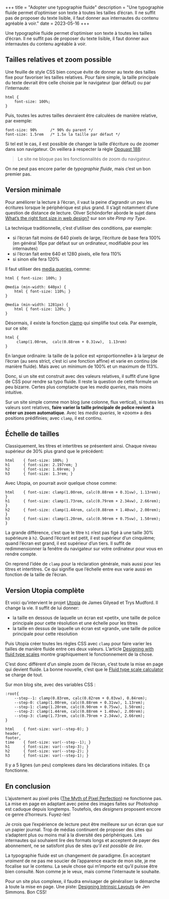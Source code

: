 +++
title = "Adopter une typographie fluide"
description = "Une typographie fluide permet d’optimiser son texte à toutes les tailles d’écran. Il ne suffit pas de proposer du texte lisible, il faut donner aux internautes du contenu agréable à voir."
date = 2023-05-16
+++

Une typographie fluide permet d’optimiser son texte à toutes les tailles d’écran. Il ne suffit pas de proposer du texte lisible, il faut donner aux internautes du contenu agréable à voir.

## Tailles relatives et zoom possible

Une feuille de style CSS bien conçue évite de donner au texte des tailles fixe pour favoriser les tailles relatives. Pour faire simple, la taille principale du texte devrait être celle choisie par le navigateur (par défaut) ou par l’internaute:

```
html {
    font-size: 100%;
}
```

Puis, toutes les autres tailles devraient être calculées de manière relative, par exemple:

```
font-size: 90%      /* 90% du parent */
font-size: 1.5rem   /* 1.5x la taille par défaut */
```

Si tel est le cas, il est possible de changer la taille d’écriture ou de zoomer dans son navigateur. On veillera à respecter la règle [Opquast 188](https://checklists.opquast.com/fr/assurance-qualite-web/le-site-ne-bloque-pas-les-fonctionnalites-de-zoom-du-navigateur):

> Le site ne bloque pas les fonctionnalités de zoom du navigateur.

On ne peut pas encore parler de *typographie fluide*, mais c’est un bon premier pas.

## Version minimale

Pour améliorer la lecture à l’écran, il vaut la peine d’agrandir un peu les écritures lorsque le périphérique est plus grand. Il s’agit notamment d’une question de distance de lecture. Oliver Schöndorfer aborde le sujet dans [What’s the right font size in web design?](https://pimpmytype.com/font-size/) sur son site *Pimp my Type*.

La technique traditionnelle, c’est d’utiliser des conditions, par exemple:

- si l’écran fait moins de 640 pixels de large, l’écriture de base fera 100% (en général 16px par défaut sur un ordinateur, modifiable pour les internautes)
- si l’écran fait entre 640 et 1280 pixels, elle fera 110%
- si sinon elle fera 120%

Il faut utiliser des [media queries](https://developer.mozilla.org/fr/docs/Web/CSS/Media_Queries/Using_media_queries), comme:

```
html { font-size: 100%; }

@media (min-width: 640px) { 
    html { font-size: 110%; } 
}

@media (min-width: 1281px) { 
    html { font-size: 120%; } 
}
```

Désormais, il existe la fonction [clamp](https://developer.mozilla.org/fr/docs/Web/CSS/clamp) qui simplifie tout cela. Par exemple, sur ce site:

```
html {
     clamp(1.00rem,  calc(0.88rem + 0.31vw),  1.13rem) 
}
```

En langue ordinaire: la taille de la police est «proportionnelle» à la largeur de l’écran (au sens strict, c’est ici une fonction affine) et varie en continu (de manière fluide). Mais avec un minimum de 100% et un maximum de 113%.

Donc, si un site est construit avec des valeurs relatives, il suffit d’une ligne de CSS pour rendre sa typo fluide. Il reste la question de cette formule un peu bizarre. Certes plus comptacte que les *media queries*, mais moins intuitive. 

Sur un site simple comme mon blog (une colonne, flux vertical), si toutes les valeurs sont relatives, **faire varier la taille principale de police revient à créer un zoom automatique**. Avec les *media queries*, le «zoom» a des positions prédifinies; avec `clamp`, il est continu.

## Échelle de tailles 

Classiquement, les titres et intertitres se présentent ainsi. Chaque niveau supérieur de 30% plus grand que le précédent:

```
html    { font-size: 100%; }
h1      { font-size: 2.197rem; }
h2      { font-size: 1.69rem; }
h3      { font-size: 1.3rem; }
```

Avec Utopia, on pourrait avoir quelque chose comme:

```
html    { font-size: clamp(1.00rem, calc(0.88rem + 0.31vw), 1.13rem); }
h1      { font-size: clamp(1.73rem, calc(0.79rem + 2.34vw), 2.66rem); }
h2      { font-size: clamp(1.44rem, calc(0.88rem + 1.40vw), 2.00rem); }
h3      { font-size: clamp(1.20rem, calc(0.90rem + 0.75vw), 1.50rem); }
```

La grande différence, c’est que le titre `h1` n’est pas figé à une taille 30% supérieure à `h2`. Quand l’écrant est petit, il est supérieur d’un cinquième; quand l’écran est grand, il est supérieur d’un tiers. Il suffit de redimmensionner la fenêtre du navigateur sur votre ordinateur pour vous en rendre compte.

On reprend l’idée de `clamp` pour la réclaration générale, mais aussi pour les titres et intertitres. Ce qui signifie que l’échelle entre eux varie aussi en fonction de la taille de l’écran.

## Version Utopia complète

Et voici qu’intervient le projet [Utopia](https://utopia.fyi/) de James Gilyead et Trys Mudford. Il change la vie. Il suffit de lui donner:

- la taille en dessous de laquelle un écran est «petit», une taille de police principale pour cette résolution et une échelle pour les titres
- la taille en dessus de laquelle un écran est «grand», une taille de police principale pour cette résolution

Puis Utopia créer toutes les règles CSS avec `clamp` pour faire varier les tailles de manière fluide entre ces deux valeurs. L’article [Designing with fluid type scales](https://utopia.fyi/blog/designing-with-fluid-type-scales) montre graphiquement le fonctionnement de la chose.

C’est donc différent d’un simple zoom de l’écran, c’est toute la mise en page qui devient fluide. La bonne nouvelle, c’est que le [Fluid type scale calculator](https://utopia.fyi/type/calculator/) se charge de tout. 

Sur mon blog site, avec des variables CSS :

```
:root{
    --step--1: clamp(0.83rem, calc(0.82rem + 0.03vw), 0.84rem);
    --step-0: clamp(1.00rem, calc(0.88rem + 0.31vw), 1.13rem);
    --step-1: clamp(1.20rem, calc(0.90rem + 0.75vw), 1.50rem);
    --step-2: clamp(1.44rem, calc(0.88rem + 1.40vw), 2.00rem);
    --step-3: clamp(1.73rem, calc(0.79rem + 2.34vw), 2.66rem); 
}

html    { font-size: var(--step-0); }
header,
footer,
time    { font-size: var(--step--1); }
h1      { font-size: var(--step-3); }
h2      { font-size: var(--step-2); }
h3      { font-size: var(--step-1); }
```

Il y a 5 lignes (un peu) complexes dans les déclarations initiales. Et ça fonctionne.

## En conclusion


L’ajustement au pixel près ([The Myth of Pixel Perfection](https://www.kelliekowalski.com/articles/the-myth-of-pixel-perfection)) ne fonctionne pas. La mise en page en adaptant avec peine des images faites sur Photoshop est caduque depuis longtemps. Toutefois, des *designers* proposent encore ce genre d’horreurs. Fuyez-les!

Je crois que l’expérience de lecture peut être meilleure sur un écran que sur un papier journal. Trop de médias continuent de proposer des sites qui s’adaptent plus ou moins mal à la diversité des périphériques. Les internautes qui souhaient lire des formats longs et acceptent de payer des abonnement, ne se satisfont plus de sites *qu’il est possible de lire*. 

La typographie fluide est un changement de paradigme. En acceptant *vraiment* de ne pas me soucier de l’apparence exacte de mon site, je me focalise sur le contenu. La seule chose qui m’importe est qu’il puisse être bien consulté. Non comme je le veux, mais comme l’internaute le souhaite.

Pour un site plus complexe, il faudra envisager de généraliser la démarche à toute la mise en page. Une piste: [Designing Intrinsic Layouts](https://www.youtube.com/watch?v=AMPKmh98XLY) de Jen Simmons. Bon CSS!
